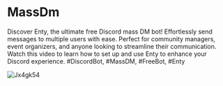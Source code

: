 # MassDm
Discover Enty, the ultimate free Discord mass DM bot! Effortlessly send messages to multiple users with ease. Perfect for community managers, event organizers, and anyone looking to streamline their communication. Watch this video to learn how to set up and use Enty to enhance your Discord experience. #DiscordBot, #MassDM, #FreeBot, #Enty

![Jx4gk54](https://github.com/user-attachments/assets/c1e1de04-784b-4389-a873-af08f232c773)
